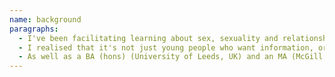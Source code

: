 ```yaml
---
name: background
paragraphs:
  - I've been facilitating learning about sex, sexuality and relationships since 2004, initially as a volunteer in sexuality and gender awareness programmes and, from 2008, as a professional youth worker. With training and experience, I established expertise in sex and relationships education, and began training professionals on how (and why) to talk with youth about sex.
  - I realised that it's not just young people who want information, or value the opportunity to explore ideas and feelings, about sexuality. So, I developed my practice further and started creating workshops and sessions for adults. Now based in Berlin, I have been a freelance sex educator, facilitator and trainer, for people of all ages, since 2012.
  - As well as a BA (hons) (University of Leeds, UK) and an MA (McGill University, Canada) in English Literature, I hold a Diploma in Informal Education (YMCA George Williams College, UK) and a Postgraduate Certificate in Person-Centered Counseling Skills (University of East Anglia, UK). I have professional experience in both the non-profit and public sector, and have worked in Canada, the UK, South Africa and Germany. Please get in touch if you would like to see my full C.V.
---
```

